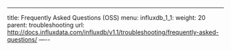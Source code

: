 ---
title: Frequently Asked Questions (OSS)
menu:
  influxdb_1_1:
    weight: 20
    parent: troubleshooting
    url: http://docs.influxdata.com/influxdb/v1.1/troubleshooting/frequently-asked-questions/
—--
